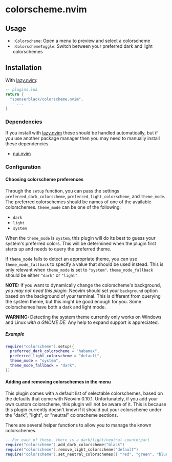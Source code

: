# colorscheme.nvim

## Usage

- `:Colorscheme`: Open a menu to preview and select a colorscheme
- `:ColorschemeToggle`: Switch between your preferred dark and light colorschemes

## Installation

With [lazy.nvim][lazy-nvim]:

```lua
-- plugins.lua
return {
  "spenserblack/colorscheme.nvim",
  -- ...
}
```

### Dependencies

If you install with [lazy.nvim][lazy-nvim] these should be handled automatically, but if you use
another package manager then you may need to manually install these dependencies.

- [nui.nvim](https://github.com/MunifTanjim/nui.nvim)

[lazy-nvim]: https://github.com/folke/lazy.nvim

### Configuration

#### Choosing colorscheme preferences

Through the `setup` function, you can pass the settings `preferred_dark_colorscheme`,
`preferred_light_colorscheme`, and `theme_mode`. The preferred colorschemes should be
names of one of the available colorschemes. `theme_mode` can be one of the following:

- `dark`
- `light`
- `system`

When the `theme_mode` is `system`, this plugin will do its best to guess your system's
preferred colors. This will be determined when the plugin first starts up and needs to
query the preferred theme.

If `theme_mode` fails to detect an appropriate theme, you can use `theme_mode_fallback`
to specify a value that should be used instead. This is only relevant when
`theme_mode` is set to `"system"`. `theme_mode_fallback` should be either `"dark"` or
`"light"`.

**NOTE:** If you want to dynamically change the colorscheme's background,
*you may not need this plugin.* Neovim should set your `background` option based on the
background of your terminal. This is different from querying the system theme, but this
might be good enough for you. Some colorschemes have both a dark and light mode.

**WARNING:** Detecting the system theme currently only works on Windows and Linux
*with a GNOME DE.* Any help to expand support is appreciated.

##### Example

```lua
require("colorscheme").setup({
  preferred_dark_colorscheme = "habamax",
  preferred_light_colorscheme = "default",
  theme_mode = "system",
  theme_mode_fallback = "dark",
})
```

#### Adding and removing colorschemes in the menu

This plugin comes with a default list of selectable colorschemes, based on the defaults that
come with Neovim 0.10.1. Unfortunately, if you add your own custom colorscheme, this
plugin will not be aware of it. This is because this plugin currently doesn't know if it
should put your colorscheme under the "dark", "light", or "neutral" colorscheme sections.

There are several helper functions to allow you to manage the known colorschemes.

```lua
-- For each of these, there is a dark/light/neutral counterpart
require("colorscheme").add_dark_colorscheme("black")
require("colorscheme").remove_light_colorscheme("default")
require("colorscheme").set_neutral_colorschemes({ "red", "green", "blue" })
```
